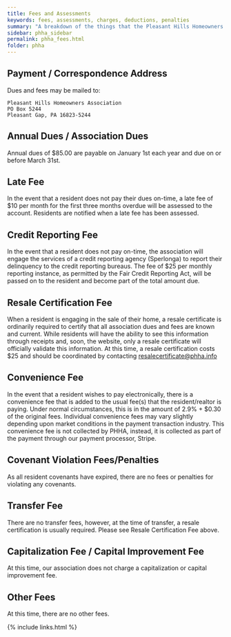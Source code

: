 ```yaml
---
title: Fees and Assessments
keywords: fees, assessments, charges, deductions, penalties
summary: "A breakdown of the things that the Pleasant Hills Homeowners Association charges for, and the things that they do not."
sidebar: phha_sidebar
permalink: phha_fees.html
folder: phha
---
```


## Payment / Correspondence Address

Dues and fees may be mailed to:
```
Pleasant Hills Homeowners Association
PO Box 5244
Pleasant Gap, PA 16823-5244
```

## Annual Dues / Association Dues

Annual dues of $85.00 are payable on January 1st each year and due on or before March 31st.

## Late Fee

In the event that a resident does not pay their dues on-time, a late fee of $10 per month for the first three months overdue will be assessed to the account. Residents are notified when a late fee has been assessed.

## Credit Reporting Fee

In the event that a resident does not pay on-time, the association will engage the services of a credit reporting agency (Sperlonga) to report their delinquency to the credit reporting bureaus. The fee of $25 per monthly reporting instance, as permitted by the Fair Credit Reporting Act, will be passed on to the resident and become part of the total amount due.

## Resale Certification Fee

When a resident is engaging in the sale of their home, a resale certificate is ordinarily required to certify that all association dues and fees are known and current. While residents will have the ability to see this information through receipts and, soon, the website, only a resale certificate will officially validate this information. At this time, a resale certification costs $25 and should be coordinated by contacting <resalecertificate@phha.info>

## Convenience Fee

In the event that a resident wishes to pay electronically, there is a convenience fee that is added to the usual fee(s) that the resident/realtor is paying. Under normal circumstances, this is in the amount of 2.9% + $0.30 of the original fees. Individual convenience fees may vary slightly depending upon market conditions in the payment transaction industry. This convenience fee is not collected by PHHA, instead, it is collected as part of the payment through our payment processor, Stripe.

## Covenant Violation Fees/Penalties

As all resident covenants have expired, there are no fees or penalties for violating any covenants.

## Transfer Fee

There are no transfer fees, however, at the time of transfer, a resale certification is usually required. Please see Resale Certification Fee above.

## Capitalization Fee / Capital Improvement Fee

At this time, our association does not charge a capitalization or capital improvement fee.

## Other Fees

At this time, there are no other fees.

{% include links.html %}
